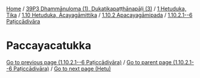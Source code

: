 
[Home](/) / [39P3 Dhammānuloma (1), Dukatikapaṭṭhānapāḷi (3)](../../../../../39P3.md) / [1 Hetuduka, Tika](../../../../1.md) / [1.10 Hetuduka, Ācayagāmittika](../../../1.10.md) / [1.10.2 Apacayagāmipada](../../1.10.2.md) / [1.10.2.1--6 Paṭiccādivāra](../1.10.2.1--6.md)

# Paccayacatukka


[Go to previous page (1.10.2.1--6 Paṭiccādivāra)](../1.10.2.1--6.md) / [Go to parent page (1.10.2.1--6 Paṭiccādivāra)](../1.10.2.1--6.md) / [Go to next page (Hetu)](Paccayacatukka/Hetu.md)


